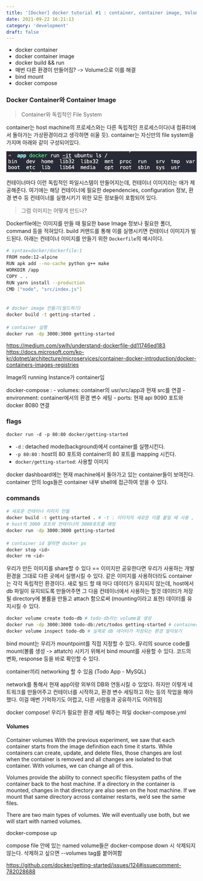 ```yaml
---
title: '[Docker] docker tutorial #1 : container, container image, Volume 살펴보기'
date: 2021-09-22 16:21:13
category: 'development'
draft: false
---
```


- docker container
- docker container image
- docker build && run
- 매번 다른 환경이 만들어짐? -> Volume으로 이를 해결
- bind mount
- docker compose

### Docker Container와 Container Image

> Container와 독립적인 File System

container는 host machine의 프로세스와는 다른 독립적인 프로세스이다(내 컴퓨터에서 돌아가는 가상환경이라고 생각하면 쉬울 듯). container는 자신만의 file system을 가지며 아래와 같이 구성되어있다.

![컨테이너 내의 파일 시스템](./images/file-system2.png)

컨테이너마다 이런 독립적인 파일시스템이 만들어지는데, 컨테이너 이미지라는 애가 제공해준다. 여기에는 해당 컨테이너에 필요한 dependencies, configuration 정보, 환경 변수 등 컨테이너를 실행시키기 위한 모든 정보들이 포함되어 있다.

> 그럼 이미지는 어떻게 만드나?

Dockerfile에는 이미지를 만들 때 필요한 base Image 정보나 필요한 폴더, command 등을 적혀있다. build 커맨드를 통해 이를 실행시키면 컨테이너 이미지가 빌드된다.
아래는 컨테이너 이미지를 만들기 위한 `Dockerfile`의 예시이다.

```zsh
# syntax=docker/dockerfile:1
FROM node:12-alpine
RUN apk add --no-cache python g++ make
WORKDIR /app
COPY . .
RUN yarn install --production
CMD ["node", "src/index.js"]


# docker image 만들기(빌드하기)
docker build -t getting-started .

# container 실행
docker run -dp 3000:3000 getting-started
```

https://medium.com/swlh/understand-dockerfile-dd11746ed183
https://docs.microsoft.com/ko-kr/dotnet/architecture/microservices/container-docker-introduction/docker-containers-images-registries

Image의 running Instance가 container임

docker-compose : - volumes: container의 usr/src/app과 현재 src를 연결 - environment: container에서의 환경 변수 세팅 - ports: 현재 api 9090 포트와 docker 8080 연결

### flags

```
docker run -d -p 80:80 docker/getting-started
```

- `-d` : detached mode(background)에서 container를 실행시킨다.
- `-p 80:80` : host의 80 포트와 container의 80 포트를 mapping 시킨다.
- `docker/getting-started`: 사용할 이미지

docker dashboard에는 현재 machine에서 돌아가고 있는 container들이 보여진다. container 안의 logs들은 container 내부 shell에 접근하여 얻을 수 있다.

### commands

```bash
# 새로운 컨테이너 이미지 만듦
docker build -t getting-started . # -t : 이미지의 새로운 이름 붙일 때 사용 , .는 build 커맨드가 끝남을 가리킴
# host의 3000 포트와 컨테이너의 3000포트를 매핑
docker run -dp 3000:3000 getting-started

# container id 알려면 docker ps
docker stop <id>
docker rm <id>
```

우리가 만든 이미지를 share할 수 있다 == 이미지만 공유한다면 우리가 사용하는 개발 환경을 그대로 다른 곳에서 실행시킬 수 있다.
같은 이미지를 사용하더라도 container는 각각 독립적인 환경이다.
새로 빌드 할 때 마다 데이터가 유지되지 않는데, host에서 db 파일이 유지되도록 만들어주면 그 다음 컨테이너에서 사용하는 할것
데이터가 저장될 directory에 볼륨을 만들고 attach 함으로써 (mounting이라고 표현) 데이터를 유지시킬 수 있다.

```bash
docker volume create todo-db # todo-db라는 volume을 생성
docker run -dp 3000:3000 todo-db:/etc/todos getting-started # container를 실행시칼 때, todo-db와 현재 db의 directory를 attach
docker volume inspect todo-db # 실제로 db 데이터가 저장되는 환경 알아보기
```

bind mount는 우리가 mountpoint를 직접 지정할 수 있다.
우리의 source code를 mount(볼륨 생성 -> attatch) 시키기 위해서 bind mount를 사용할 수 있다. 코드의 변화, response 등을 바로 확인할 수 있다.

container끼리 networking 할 수 있음 (Todo App - MySQL)

network를 통해서 현재 app이랑 외부의 DB와 연동시킬 수 있었다. 하지만 이렇게 네트워크를 만들어주고 컨테이너를 시작하고, 환경 변수
세팅하고 하는 등의 작업을 해야했다. 이걸 매번 기억하기도 어렵고, 다른 사람들과 공유하기도 어려워짐

docker compose!
우리가 필요한 환경 세팅 해주는 파일 docker-compose.yml

#### Volumes

Container volumes
With the previous experiment, we saw that each container starts from the image definition each time it starts. While containers can create, update, and delete files, those changes are lost when the container is removed and all changes are isolated to that container. With volumes, we can change all of this.

Volumes provide the ability to connect specific filesystem paths of the container back to the host machine. If a directory in the container is mounted, changes in that directory are also seen on the host machine. If we mount that same directory across container restarts, we’d see the same files.

There are two main types of volumes. We will eventually use both, but we will start with named volumes.

docker-compose up

compose file 안에 있는 named volume들은 docker-compose down 시 삭제되지 않는다. 삭제하고 싶으면 --volumes tag를 붙어여함

https://github.com/docker/getting-started/issues/124#issuecomment-782028688
